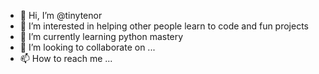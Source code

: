 - 👋 Hi, I’m @tinytenor
- 👀 I’m interested in helping other people learn to code and fun projects
- 🌱 I’m currently learning python mastery
- 💞️ I’m looking to collaborate on ...
- 📫 How to reach me ...

<!---
tinytenor/tinytenor is a ✨ special ✨ repository because its `README.md` (this file) appears on your GitHub profile.
You can click the Preview link to take a look at your changes.
--->
